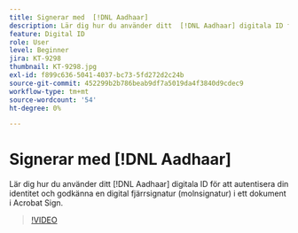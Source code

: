 ```yaml
---
title: Signerar med  [!DNL Aadhaar]
description: Lär dig hur du använder ditt  [!DNL Aadhaar] digitala ID för att autentisera din identitet och godkänna en digital fjärrsignatur (molnsignatur) i ett dokument i Acrobat Sign
feature: Digital ID
role: User
level: Beginner
jira: KT-9298
thumbnail: KT-9298.jpg
exl-id: f899c636-5041-4037-bc73-5fd272d2c24b
source-git-commit: 452299b2b786beab9df7a5019da4f3840d9cdec9
workflow-type: tm+mt
source-wordcount: '54'
ht-degree: 0%

---
```


# Signerar med [!DNL Aadhaar]

Lär dig hur du använder ditt [!DNL Aadhaar] digitala ID för att autentisera din identitet och godkänna en digital fjärrsignatur (molnsignatur) i ett dokument i Acrobat Sign.

>[!VIDEO](https://video.tv.adobe.com/v/338362?quality=12&learn=on&hidetitle=true)
